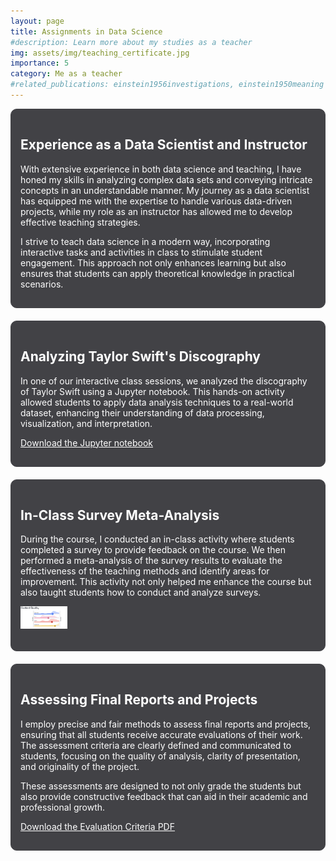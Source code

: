 ```yaml
---
layout: page
title: Assignments in Data Science
#description: Learn more about my studies as a teacher
img: assets/img/teaching_certificate.jpg
importance: 5
category: Me as a teacher
#related_publications: einstein1956investigations, einstein1950meaning
---
```


<div style="background-color: #424246; border: 1px solid #424246; padding: 15px; border-radius: 10px; margin-bottom: 20px;">
  <h2 style="color: white;">Experience as a Data Scientist and Instructor</h2>
  <p style="color: white;">With extensive experience in both data science and teaching, I have honed my skills in analyzing complex data sets and conveying intricate concepts in an understandable manner. My journey as a data scientist has equipped me with the expertise to handle various data-driven projects, while my role as an instructor has allowed me to develop effective teaching strategies.</p>
  <p style="color: white;">I strive to teach data science in a modern way, incorporating interactive tasks and activities in class to stimulate student engagement. This approach not only enhances learning but also ensures that students can apply theoretical knowledge in practical scenarios.</p>
</div>

<div style="background-color: #424246; border: 1px solid #424246; padding: 15px; border-radius: 10px; margin-bottom: 20px;">
  <h2 style="color: white;">Analyzing Taylor Swift's Discography</h2>
  <p style="color: white;">In one of our interactive class sessions, we analyzed the discography of Taylor Swift using a Jupyter notebook. This hands-on activity allowed students to apply data analysis techniques to a real-world dataset, enhancing their understanding of data processing, visualization, and interpretation.</p>
  <p style="color: white;"><a href="assets/pdf/Notebook1.ipynb" download="TaylorSwift_Discography_Analysis.ipynb" style="color: white; text-decoration: underline;">Download the Jupyter notebook</a></p>
</div>

<div style="background-color: #424246; border: 1px solid #424246; padding: 15px; border-radius: 10px; margin-bottom: 20px;">
  <h2 style="color: white;">In-Class Survey Meta-Analysis</h2>
  <p style="color: white;">During the course, I conducted an in-class activity where students completed a survey to provide feedback on the course. We then performed a meta-analysis of the survey results to evaluate the effectiveness of the teaching methods and identify areas for improvement. This activity not only helped me enhance the course but also taught students how to conduct and analyze surveys.</p>
<div style="display: flex; align-items: center; margin-bottom: 20px;">
  <img src="/assets/img/meta_analysis.jpg" alt="Data Analysis Icon" style="width: 75px; height: auto; margin-right: 10px;">
</div>
</div>

<div style="background-color: #424246; border: 1px solid #424246; padding: 15px; border-radius: 10px; margin-bottom: 20px;">
  <h2 style="color: white;">Assessing Final Reports and Projects</h2>
  <p style="color: white;">I employ precise and fair methods to assess final reports and projects, ensuring that all students receive accurate evaluations of their work. The assessment criteria are clearly defined and communicated to students, focusing on the quality of analysis, clarity of presentation, and originality of the project.</p>
  <p style="color: white;">These assessments are designed to not only grade the students but also provide constructive feedback that can aid in their academic and professional growth.</p>
  <p style="color: white;"><a href="assets/pdf/evaluation_criteria.pdf" download="Evaluation_Criteria.pdf" style="color: white; text-decoration: underline;">Download the Evaluation Criteria PDF</a></p>
</div>
